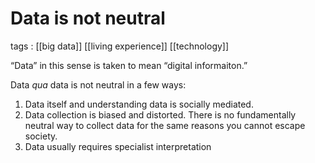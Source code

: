 # Data is not neutral

tags
: [[big data]] [[living experience]] [[technology]]

&ldquo;Data&rdquo; in this sense is taken to mean &ldquo;digital informaiton.&rdquo;

Data _qua_ data is not neutral in a few ways:

1.  Data itself and understanding data is socially mediated.
2.  Data collection is biased and distorted. There is no fundamentally neutral way to collect data for the same reasons you cannot escape society.
3.  Data usually requires specialist interpretation
